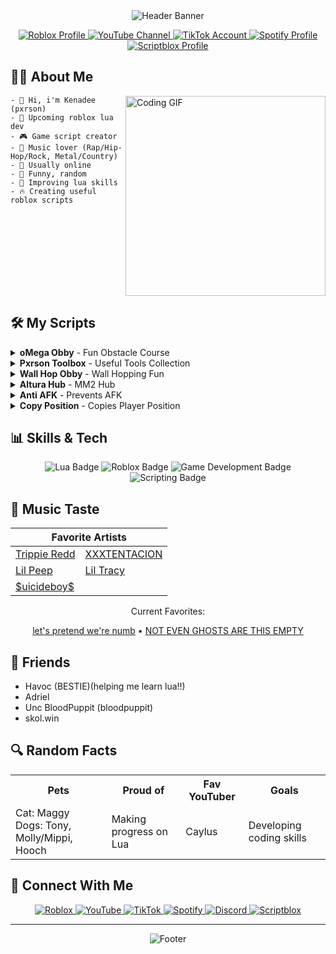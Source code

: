 <div align="center">
  <img src="https://capsule-render.vercel.app/api?type=waving&color=gradient&customColorList=12,18,24,30,36&height=200&section=header&text=pxrson&fontAlignY=40&fontSize=50&fontColor=FFFFFF&desc=Learning%20Lua%20|%20Roblox%20Script%20Creator&descAlignY=60&animation=fadeIn" alt="Header Banner"/>

  <p align="center">
    <a href="https://www.roblox.com/users/4450443699/profile" target="_blank">
      <img src="https://img.shields.io/badge/Roblox-Profile-E2142D?style=for-the-badge&logo=roblox&logoColor=white" alt="Roblox Profile"/>
    </a>
    <a href="https://www.youtube.com/@pxrsonv" target="_blank">
      <img src="https://img.shields.io/badge/YouTube-Subscribe-FF0000?style=for-the-badge&logo=youtube&logoColor=white" alt="YouTube Channel"/>
    </a>
    <a href="https://www.tiktok.com/@pxrson999" target="_blank">
      <img src="https://img.shields.io/badge/TikTok-Follow-000000?style=for-the-badge&logo=tiktok&logoColor=white" alt="TikTok Account"/>
    </a>
    <a href="https://open.spotify.com/user/31semjzsclnnsulnm44bvzyeokcu?si=8e9fd303e7844bb4" target="_blank">
      <img src="https://img.shields.io/badge/Spotify-Listen-1DB954?style=for-the-badge&logo=spotify&logoColor=white" alt="Spotify Profile"/>
    </a>
    <a href="https://scriptblox.com/u/pxrson999" target="_blank">
      <img src="https://img.shields.io/badge/Scriptblox-Profile-0075FF?style=for-the-badge&logo=data:image/png;base64,iVBORw0KGgoAAAANSUhEUgAAABgAAAAYCAYAAADgdz34AAAAAXNSR0IArs4c6QAAAERlWElmTU0AKgAAAAgAAYdpAAQAAAABAAAAGgAAAAAAA6ABAAMAAAABAAEAAKACAAQAAAABAAAAGKADAAQAAAABAAAAGAAAAABmQgTYAAAAkUlEQVRIDeWUMQ6EQAhDWYvgK9hF9BZwT2EfYQmh0K+QTUECKqQBRgEuBB9CLt1F+xMvz394j2VNmGYKjnYRzL0qAYJuUaQJ8TGyv0gXv9WpGMMW43IA459G8A5YtQJ1bC9J94Fq/98Vk4A9u3e4k99mACy21xXgCvSvhQ3YcAYh9oGq+W4i08AAAAASUVORK5CYII=&logoColor=white" alt="Scriptblox Profile"/>
    </a>
  </p>
</div>

## 👨‍💻 About Me

<img align="right" src="https://media.giphy.com/media/qgQUggAC3Pfv687qPC/giphy.gif" width="320" alt="Coding GIF"/>

```
- 👋 Hi, i'm Kenadee (pxrson)
- 📍 Upcoming roblox lua dev
- 🎮 Game script creator
- 🎵 Music lover (Rap/Hip-Hop/Rock, Metal/Country)
- 🌟 Usually online
- 💯 Funny, random
- 🚀 Improving lua skills
- 🔥 Creating useful roblox scripts
```

<br clear="right"/>

## 🛠️ My Scripts

<details>
<summary><b>oMega Obby</b> - Fun Obstacle Course</summary>

```lua
-- Discord: .pxrson
loadstring(game:HttpGet("https://raw.githubusercontent.com/Pxrson/oMega-Obby/refs/heads/main/Script",true))()
```

</details>

<details>
<summary><b>Pxrson Toolbox</b> - Useful Tools Collection</summary>

```lua
-- Discord: .pxrson
loadstring(game:HttpGet("https://raw.githubusercontent.com/Pxrson/PxrsonToolbox/refs/heads/main/Script.lua",true))()
```

</details>

<details>
<summary><b>Wall Hop Obby</b> - Wall Hopping Fun</summary>

```lua
-- Discord: .pxrson
loadstring(game:HttpGet("https://raw.githubusercontent.com/Pxrson/Wall-Hop-Obby/refs/heads/main/Script.lua",true))()
```

</details>

<details>
<summary><b>Altura Hub</b> - MM2 Hub</summary>

```lua
-- Discord: .pxrson
loadstring(game:HttpGet("https://raw.githubusercontent.com/Pxrson/Altura-Hub/refs/heads/main/Selector.lua",true))()
```

</details>

<details>
<summary><b>Anti AFK</b> - Prevents AFK</summary>

```lua
-- Discord: .pxrson
loadstring(game:HttpGet("https://raw.githubusercontent.com/Pxrson/Anti-AFK_CopyPos/refs/heads/main/anti%20afk.lua",true))()
```
</details>

<details>
<summary><b>Copy Position</b> - Copies Player Position</summary>

```lua
-- Discord: .pxrson
loadstring(game:HttpGet("https://raw.githubusercontent.com/Pxrson/Anti-AFK_CopyPos/refs/heads/main/copy%20pos.lua",true))()
```
</details>

## 📊 Skills & Tech

<div align="center">
  <img src="https://img.shields.io/badge/Lua-2C2D72?style=for-the-badge&logo=lua&logoColor=white" alt="Lua Badge"/>
  <img src="https://img.shields.io/badge/Roblox-E2142D?style=for-the-badge&logo=roblox&logoColor=white" alt="Roblox Badge"/>
  <img src="https://img.shields.io/badge/Game_Development-4CAF50?style=for-the-badge&logo=unity&logoColor=white" alt="Game Development Badge"/>
  <img src="https://img.shields.io/badge/Scripting-007ACC?style=for-the-badge&logo=visual-studio-code&logoColor=white" alt="Scripting Badge"/>
</div>

## 🎵 Music Taste

<div align="center">
  <table>
    <thead>
      <tr>
        <th colspan="2">Favorite Artists</th>
      </tr>
    </thead>
    <tbody>
      <tr>
        <td><a href="https://open.spotify.com/artist/6Xgp2XMz1fhVYe7i6yNAax" target="_blank">Trippie Redd</a></td>
        <td><a href="https://open.spotify.com/artist/15UsOTVnJzReFVN1VCnxy4" target="_blank">XXXTENTACION</a></td>
      </tr>
      <tr>
        <td><a href="https://open.spotify.com/artist/2kCcBybjl3SAtIcwdWpUe3" target="_blank">Lil Peep</a></td>
        <td><a href="https://open.spotify.com/artist/5g63iWaMJ2UrkZMkCC8dMi" target="_blank">Lil Tracy</a></td>
      </tr>
      <tr>
        <td colspan="2"><a href="https://open.spotify.com/artist/1VPmR4DJC1PlOtd0IADAO0" target="_blank">$uicideboy$</a></td>
      </tr>
    </tbody>
  </table>
  
  <p>Current Favorites:</p>
  <a href="https://open.spotify.com/track/4VOLwHXIrB5zktV7prPeOW" target="_blank">let's pretend we're numb</a> • 
  <a href="https://open.spotify.com/track/7rzNKooM3JrKVT40fR22HI" target="_blank">NOT EVEN GHOSTS ARE THIS EMPTY</a>
</div>

## 👥 Friends

- Havoc (BESTIE)(helping me learn lua!!)
- Adriel
- Unc BloodPuppit (bloodpuppit)
- skol.win

## 🔍 Random Facts

<div align="center">
  <table>
    <tr>
      <th>Pets</th>
      <th>Proud of</th>
      <th>Fav YouTuber</th>
      <th>Goals</th>
    </tr>
    <tr>
      <td>Cat: Maggy<br>Dogs: Tony, Molly/Mippi, Hooch</td>
      <td>Making progress on Lua</td>
      <td>Caylus</td>
      <td>Developing coding skills</td>
    </tr>
  </table>
</div>

## 📱 Connect With Me

<div align="center">
  <a href="https://www.roblox.com/users/4450443699/profile" target="_blank">
    <img src="https://img.shields.io/badge/Roblox-pxrson-E2142D?style=flat-square&logo=roblox&logoColor=white" alt="Roblox"/>
  </a>
  <a href="https://www.youtube.com/@pxrsonv" target="_blank">
    <img src="https://img.shields.io/badge/YouTube-pxrsonv-FF0000?style=flat-square&logo=youtube&logoColor=white" alt="YouTube"/>
  </a>
  <a href="https://www.tiktok.com/@pxrson999" target="_blank">
    <img src="https://img.shields.io/badge/TikTok-pxrson999-000000?style=flat-square&logo=tiktok&logoColor=white" alt="TikTok"/>
  </a>
  <a href="https://open.spotify.com/user/31semjzsclnnsulnm44bvzyeokcu?si=8e9fd303e7844bb4" target="_blank">
    <img src="https://img.shields.io/badge/Spotify-My_Profile-1DB954?style=flat-square&logo=spotify&logoColor=white" alt="Spotify"/>
  </a>
  <a href="https://discord.com/users/.pxrson" target="_blank">
        <img src="https://img.shields.io/badge/Discord-.pxrson-5865F2?style=flat-square&logo=discord&logoColor=white" alt="Discord"/>
    </a>
  <a href="https://scriptblox.com/u/pxrson999" target="_blank">
    <img src="https://img.shields.io/badge/Scriptblox-pxrson999-0075FF?style=flat-square&logo=data:image/png;base64,iVBORw0KGgoAAAANSUhEUgAAABgAAAAYCAYAAADgdz34AAAAAXNSR0IArs4c6QAAAERlWElmTU0AKgAAAAgAAYdpAAQAAAABAAAAGgAAAAAAA6ABAAMAAAABAAEAAKACAAQAAAABAAAAGKADAAQAAAABAAAAGAAAAABmQgTYAAAAkUlEQVRIDeWUMQ6EQAhDWYvgK9hF9BZwT2EfYQmh0K+QTUECKqQBRgEuBB9CLt1F+xMvz394j2VNmGYKjnYRzL0qAYJuUaQJ8TGyv0gXv9WpGMMW43IA459G8A5YtQJ1bC9J94Fq/98Vk4A9u3e4k99mACy21xXgCvSvhQ3YcAYh9oGq+W4i08AAAAASUVORK5CYII=&logoColor=white" alt="Scriptblox"/>
  </a>
</div>

---

<div align="center">
  <img src="https://capsule-render.vercel.app/api?type=waving&color=gradient&customColorList=12,18,24,30,36&height=120&section=footer&text=Thanks%20for%20visiting!&fontSize=24&fontAlignY=80&animation=fadeIn" alt="Footer"/>
</div>
